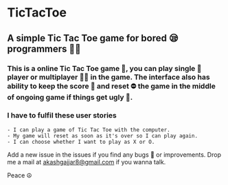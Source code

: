 # TicTacToe
 A simple Tic Tac Toe game for bored 😪 programmers 👩‍💻
 -----------------------------------------------------------
 ### This is a online Tic Tac Toe game 🎲, you can play single 🙎‍ player or multiplayer 👩‍👦  in the game. The interface also has ability to keep the score 💯 and reset ⛔ the game in the middle of ongoing game if things get ugly 💢.

 ### I have to fulfil these user stories
	- I can play a game of Tic Tac Toe with the computer.
	- My game will reset as soon as it's over so I can play again.
	- I can choose whether I want to play as X or O.

  Add a new issue in the issues if you find any bugs 🐛 or improvements. Drop me a mail at akashgajjar8@gmail.com if you wanna talk.

  Peace ☮
